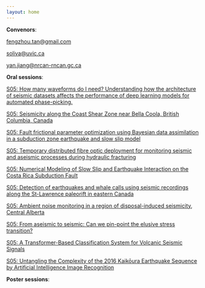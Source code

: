 ```yaml
---
layout: home
---
```



**Convenors**:

<a href="mailto:fengzhou.tan@gmail.com">fengzhou.tan@gmail.com</a>

<a href="mailto:soliva@uvic.ca">soliva@uvic.ca</a>

<a href="mailto:yan.jiang@nrcan-rncan.gc.ca">yan.jiang@nrcan-rncan.gc.ca</a>

**Oral sessions**:

[S05: How many waveforms do I need? Understanding how the architecture of seismic datasets affects the performance of deep learning models for automated phase-picking.](S05_Mai00_Howmanyw)

[S05: Seismicity along the Coast Shear Zone near Bella Coola, British Columbia, Canada](S05_Litte_Seismici)

[S05: Fault frictional parameter optimization using Bayesian data assimilation in a subduction zone earthquake and slow slip model](S05_Zhang_Faultfri)

[S05: Temporary distributed fibre optic deployment for monitoring seismic and aseismic processes during hydraulic fracturing](S05_Eaton_Temporar)

[S05: Numerical Modeling of Slow Slip and Earthquake Interaction on the Costa Rica Subduction Fault](S05_Lu000_Numerica)

[S05: Detection of earthquakes and whale calls using seismic recordings along the St-Lawrence paleorift in eastern Canada](S05_Liu00_Detectio)

[S05: Ambient noise monitoring in a region of disposal-induced seismicity, Central Alberta](S05_rojas_Ambientn)

[S05: From aseismic to seismic: Can we pin-point the elusive stress transition?](S05_Salva_Fromasei)

[S05: A Transformer-Based Classification System for Volcanic Seismic Signals](S05_MoraS_ATransfo)

[S05: Untangling the Complexity of the 2016 Kaikōura Earthquake Sequence by Artificial Intelligence Image Recognition](S05_Tan00_Untangli)

**Poster sessions**:

